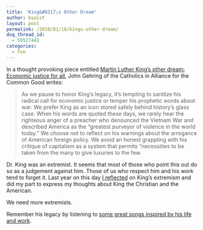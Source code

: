 ```yaml
---
title: 'King&#8217;s Other Dream'
author: bsoist
layout: post
permalink: /2010/01/18/kings-other-dream/
dsq_thread_id:
  - 59527442
categories:
  - Fun
---
```

In a thought provoking piece entitled [Martin Luther King&#8217;s other dream: Economic justice for all][1], John Gehring of the Catholics in Alliance for the Common Good writes:

> As we pause to honor King&#8217;s legacy, it&#8217;s tempting to sanitize his radical call for economic justice or temper his prophetic words about war. We prefer King as an icon stored safely behind history&#8217;s glass case. When his words are quoted these days, we rarely hear the righteous anger of a preacher who denounced the Vietnam War and described America as the &#8220;greatest purveyor of violence in the world today.&#8221; We choose not to reflect on his warnings about the arrogance of American foreign policy. We avoid an honest grappling with his critique of capitalism as a system that permits &#8220;necessities to be taken from the many to give luxuries to the few. 

Dr. King was an extremist. It seems that most of those who point this out do so as a judgement against him. Those of us who respect him and his work tend to forget it. Last year on this day [I reflected][2] on King&#8217;s extremism and did my part to express my thoughts about King the Christian and the American. 

We need more extremists.

Remember his legacy by listening to [some great songs inspired by his life and work][3].

 [1]: http://newsweek.washingtonpost.com/onfaith/guestvoices/2010/01/martin_luther_kings_other_dream_economic_justice_for_all.html
 [2]: http://whsjr.soistmann.com/oped/2009/01/19/martin-luther-king-freedom-fighter-extremist/
 [3]: http://bsoist.posterous.com/songs-inspired-by-martin-luther-king-jr#
